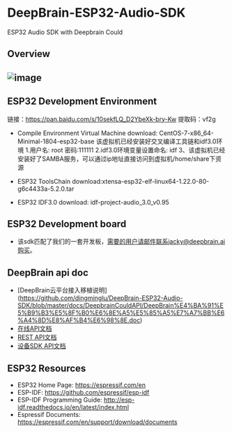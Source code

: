 # DeepBrain-ESP32-Audio-SDK
ESP32 Audio SDK with Deepbrain Could

## Overview

![image](https://github.com/dingminglu/DeepBrain-ESP32-Audio-SDK/blob/master/docs/ESP32%E8%BD%AF%E4%BB%B6%E6%9E%B6%E6%9E%84.jpg)
- 

## ESP32 Development Environment

链接：https://pan.baidu.com/s/10sekfLQ_D2YbeXk-bry-Kw 提取码：vf2g

- Compile Environment Virtual Machine download: CentOS-7-x86_64-Minimal-1804-esp32-base
	该虚拟机已经安装好交叉编译工具链和idf3.0环境
	1.用户名: root 密码:111111
	2.idf3.0环境变量设置命名: idf
	3、该虚拟机已经安装好了SAMBA服务，可以通过ip地址直接访问到虚拟机/home/share下资源
	
- ESP32 ToolsChain download:xtensa-esp32-elf-linux64-1.22.0-80-g6c4433a-5.2.0.tar
- ESP32 IDF3.0 download: idf-project-audio_3.0_v0.95

## ESP32 Development board
- 该sdk匹配了我们的一套开发板，需要的用户请邮件联系jacky@deepbrain.ai购买。

## DeepBrain api doc
- [DeepBrain云平台接入移植说明] (https://github.com/dingminglu/DeepBrain-ESP32-Audio-SDK/blob/master/docs/DeepbrainCouldAPI/DeepBrain%E4%BA%91%E5%B9%B3%E5%8F%B0%E6%8E%A5%E5%85%A5%E7%A7%BB%E6%A4%8D%E8%AF%B4%E6%98%8E.doc)
- [在线API文档](https://api.deepbrain.ai/asciidoc/deep-brain-api/index.html)
- [REST API文档](https://github.com/dingminglu/DeepBrain-ESP32-Audio-SDK/blob/master/docs/DeepbrainCouldAPI/DeepBrain%20API%E8%AF%B4%E6%98%8E.pdf)
- [设备SDK API文档](https://github.com/dingminglu/DeepBrain-ESP32-Audio-SDK/blob/master/docs/DeepbrainCouldAPI/ESP32%E6%97%A0%E7%BA%BF%E9%9F%B3%E9%A2%91SDK%E6%8E%A5%E5%8F%A3%E8%AF%B4%E6%98%8E%E6%96%87%E6%A1%A3.doc)
## ESP32 Resources

- ESP32 Home Page: https://espressif.com/en
- ESP-IDF: https://github.com/espressif/esp-idf
- ESP-IDF Programming Guide: http://esp-idf.readthedocs.io/en/latest/index.html
- Espressif Documents: https://espressif.com/en/support/download/documents
